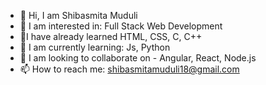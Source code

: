 - 👋 Hi, I am Shibasmita Muduli
- 👀 I am interested in: Full Stack Web Development
- 💞️I have already learned HTML, CSS, C, C++
- 🌱 I am currently learning: Js, Python
- 💞️ I am looking to collaborate on - Angular, React, Node.js
- 📫 How to reach me: shibasmitamuduli18@gmail.com

<!---
ShibasmitaMuduli/ShibasmitaMuduli is a ✨ special ✨ repository because its `README.md` (this file) appears on your GitHub profile.
You can click the Preview link to take a look at your changes.
--->
